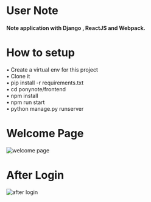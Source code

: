 # User Note
#### Note application with Django , ReactJS and Webpack.

# How to setup
• 	Create a virtual env for this project <br />
•	  Clone it <br />
•	  pip install -r requirements.txt <br />
•	  cd ponynote/frontend <br />
•	  npm install <br />
•	  npm run start <br />
•	  python manage.py runserver <br />

# Welcome Page

 ![welcome page](https://user-images.githubusercontent.com/42746311/50892915-a2d93480-1425-11e9-90a2-62292fab2b78.PNG)
 
 # After Login
 
![after login](https://user-images.githubusercontent.com/42746311/50893053-02374480-1426-11e9-894e-280aad6bd085.PNG)


